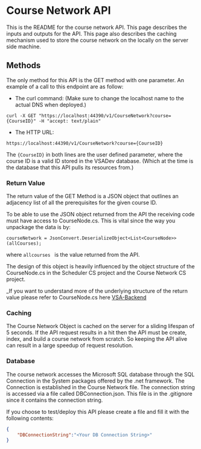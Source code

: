﻿#  Course Network API
This is the README for the course network API. This page describes the inputs and outputs
for the API. This page also describes the caching mechanism used to store the course network 
on the locally on the server side machine.

## Methods
The only method for this API is the GET method with one parameter. An example of a call to this 
endpoint are as follow:

* The curl command: (Make sure to change the localhost name to the actual DNS when deployed.)

```
curl -X GET "https://localhost:44390/v1/CourseNetwork?course={CourseID}" -H "accept: text/plain"
```

* The HTTP URL:

```
https://localhost:44390/v1/CourseNetwork?course={CourseID}
```

The `{CourseID}` in both lines are the user defined parameter, where the course ID is a valid ID stored in the VSADev database. (Which at the time is the database that this API pulls its resources from.)

### Return Value

The return value of the GET Method is a JSON object that outlines an adjacency list of all the prerequisites for the given course ID.

To be able to use the JSON object returned from the API the receiving code must have access to CourseNode.cs. This is vital since the way you unpackage the data is by:



`courseNetwork = JsonConvert.DeserializeObject<List<CourseNode>>(allCourses);`



where `allcourses ` is the value returned from the API.



The design of this object is heavily influenced by the object structure of the CourseNode.cs in the Scheduler CS project and the Course Network CS project. 

_If you want to understand more of the underlying structure of the return value please refer to CourseNode.cs here [VSA-Backend](https://github.com/VSAResearchGroup/VSA-Backend-2.1/blob/master/Algorithm-2.0-master/CourseNode.cs)

### Caching 

The Course Network Object is cached on the server for a sliding lifespan of 5 seconds. If the API request results in a hit then the API must be create, index, and build a course network from scratch. So keeping the API alive can result in a large speedup of request resolution.



### Database

The course network accesses the Microsoft SQL database through the SQL Connection in the System packages offered by the .net framework. The Connection is established in the Course Network file. The connection string is accessed via a file called DBConnection.json. This file is in the .gitignore since it contains the connection string. 



If you choose to test/deploy this API please create a file and fill it with the following contents:

```json
{
    "DBConnectionString":"<Your DB Connection String>"
}
```



